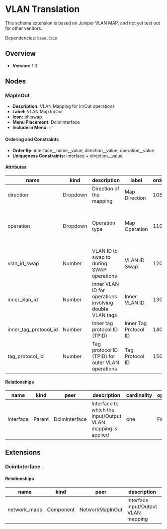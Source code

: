 # VLAN Translation

This schema extension is based on Juniper VLAN MAP, and not yet test out for other vendors.

Dependencies: `base.dcim`

## Overview

- **Version:** 1.0

## Nodes

### MapInOut

- **Description:** VLAN Mapping for In/Out operations
- **Label:** VLAN Map In/Out
- **Icon:** ph:swap
- **Menu Placement:** DcimInterface
- **Include in Menu:** ✅


#### Ordering and Constraints
- **Order By:** interface__name__value, direction__value, operation__value
- **Uniqueness Constraints:** interface + direction__value
#### Attributes

| name | kind | description | label | order_weight | choices | optional |
| ---- | ---- | ----------- | ----- | ------------ | ------- | -------- |
| direction | Dropdown | Direction of the mapping | Map Direction | 1050 | `input, output` | True |
| operation | Dropdown | Operation type | Map Operation | 1100 | `pop, pop_pop, pop_swap, push, push_push, swap, swap_push, swap_swap` | True |
| vlan_id_swap | Number | VLAN ID to swap to during SWAP operations | VLAN ID Swap | 1200 | `` | True |
| inner_vlan_id | Number | Inner VLAN ID for operations involving double VLAN tags | Inner VLAN ID | 1300 | `` | True |
| inner_tag_protocol_id | Number | Inner tag protocol ID (TPID) | Inner Tag Protocol ID | 1400 | `` | True |
| tag_protocol_id | Number | Tag protocol ID (TPID) for outer VLAN operations | Tag Protocol ID | 1500 | `` | True |

#### Relationships

| name | kind | peer | description | cardinality | optional | label | order_weight |
| ---- | ---- | ---- | ----------- | ----------- | -------- | ----- | ------------ |
| interface | Parent | DcimInterface | Interface to which the Input/Output VLAN mapping is applied | one | False | Interface | 1000 |

## Extensions
### DcimInterface
#### Relationships

| name | kind | peer | description | cardinality | label | order_weight |
| ---- | ---- | ---- | ----------- | ----------- | ----- | ------------ |
| network_maps | Component | NetworkMapInOut | Interface Input/Output VLAN mapping | many | Input/Output MAP | 1600 |
